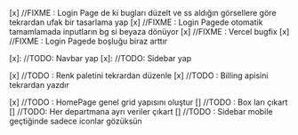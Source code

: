 [x] //FIXME : Login Page de ki bugları düzelt ve ss aldığın görsellere göre tekrardan ufak bir tasarlama yap
[x] //FIXME : Login Pagede otomatik tamamlamada inputların bg si beyaza dönüyor
[x] //FIXME : Vercel bugfix
[x] //FIXME : Login Pagede boşluğu biraz arttır

[x]: //TODO: Navbar yap
[x]: //TODO: Sidebar yap

[x] //TODO : Renk paletini tekrardan düzenle
[x] //TODO : Billing apisini tekrardan yazdır

[x] //TODO : HomePage genel grid yapısını oluştur
[] //TODO : Box ları çıkart
[] //TODO: Her departmana ayrı veriler çıkart
[] //TODO : Sidebar mobile geçtiğinde sadece iconlar gözüksün
